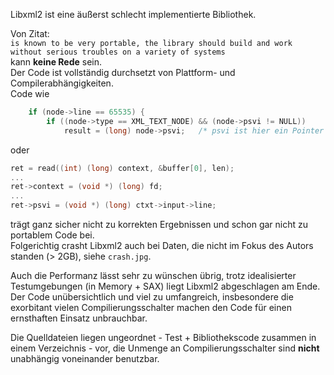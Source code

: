 Libxml2 ist eine äußerst schlecht implementierte Bibliothek.  

Von Zitat:  
`is known to be very portable, the library should build and work without serious troubles on a variety of systems`  
kann **keine Rede** sein.  
Der Code ist vollständig durchsetzt von Plattform- und Compilerabhängigkeiten.  
Code wie  
```C
	if (node->line == 65535) {
	    if ((node->type == XML_TEXT_NODE) && (node->psvi != NULL))
	        result = (long) node->psvi;   /* psvi ist hier ein Pointer */
```  
oder
```C
ret = read((int) (long) context, &buffer[0], len);
...
ret->context = (void *) (long) fd;
...
ret->psvi = (void *) (long) ctxt->input->line;
```
trägt ganz sicher nicht zu korrekten Ergebnissen und schon gar nicht zu portablem Code bei.  
Folgerichtig crasht Libxml2 auch bei Daten, die nicht im Fokus des Autors standen (> 2GB), siehe `crash.jpg`.  

Auch die Performanz lässt sehr zu wünschen übrig, trotz idealisierter Testumgebungen (in Memory + SAX) liegt Libxml2 abgeschlagen am Ende.  
Der Code unübersichtlich und viel zu umfangreich, insbesondere die exorbitant vielen Compilierungsschalter machen den Code für einen ernsthaften Einsatz unbrauchbar.  

Die Quelldateien liegen ungeordnet - Test + Bibliothekscode zusammen in einem Verzeichnis - vor, die Unmenge an Compilierungsschalter sind **nicht** unabhängig voneinander benutzbar.

